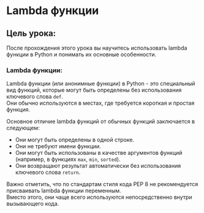 # Lambda функции

## Цель урока:
После прохождения этого урока вы научитесь использовать lambda функции в Python и понимать их основные особенности.

### Lambda функции:

Lambda функции (или анонимные функции) в Python - это специальный вид функций, которые могут быть определены без использования ключевого слова `def`.  
Они обычно используются в местах, где требуется короткая и простая функция.

Основное отличие lambda функций от обычных функций заключается в следующем:
- Они могут быть определены в одной строке.
- Они не требуют имени функции.
- Они могут быть использованы в качестве аргументов функций (например, в функциях `max`, `min`, `sorted`).
- Они возвращают результат автоматически без использования ключевого слова `return`.

Важно отметить, что по стандартам стиля кода PEP 8 не рекомендуется присваивать lambda функции переменным.  
Вместо этого, они чаще всего используются непосредственно внутри вызывающего кода.
